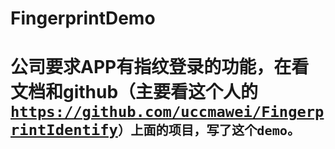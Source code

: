 # FingerprintDemo
# 公司要求APP有指纹登录的功能，在看文档和github（主要看这个人的<code>https://github.com/uccmawei/FingerprintIdentify<code/>）上面的项目，写了这个demo。
